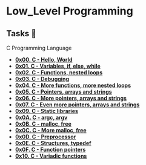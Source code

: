 # Low_Level Programming

## Tasks :page_with_curl:

C Programming Language 
 
 - **[0x00. C - Hello, World](./0x00-hello_world)**
 - **[0x01. C - Variables, if, else, while](./0x01-variables_if_else_while)**
 - **[0x02. C - Functions, nested loops](./0x02-functions_nested_loops)**
 - **[0x03. C - Debugging](./0x03-debugging)**
 - **[0x04. C - More functions, more nested loops](./0x04-more_functions_nested_loops)**
 - **[0x05. C - Pointers, arrays and strings](./0x05-pointers_arrays_strings)**
 - **[0x06. C - More pointers, arrays and strings](./0x06-pointers_arrays_strings)**
 - **[0x07. C - Even more pointers, arrays and strings](./0x07-pointers_arrays_strings)**
 - **[0x09. C - Static libraries](./0x09-static_libraries)**
 - **[0x0A. C - argc, argv](./0x0A-argc_argv)**
 - **[0x0B. C - malloc, free](./0x0B-malloc_free)**
 - **[0x0C. C - More malloc, free](./0x0C-more_malloc_free)**
 - **[0x0D. C - Preprocessor](./0x0D-preprocessor)**
 - **[0x0E. C - Structures, typedef](./0x0E-structures_typedef)**
 - **[0x0F. C - Function pointers](./0x0F-function_pointers)**
 - **[0x10. C - Variadic functions](./0x10-variadic_functions)**
